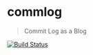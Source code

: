 # commlog

> Commit Log as a Blog

[![Build Status](https://travis-ci.org/MakeNowJust/commlog.svg?branch=master)](https://travis-ci.org/MakeNowJust/commlog)
